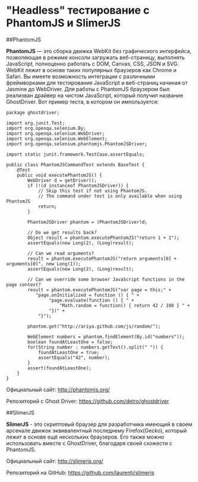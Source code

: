# "Headless" тестирование с PhantomJS и SlimerJS

##PhantomJS

**PhantomJS** — это сборка движка WebKit без графического интерфейса, позволяющая в режиме консоли загружать веб-страницу, выполнять JavaScript, полноценно работать с DOM, Canvas, CSS, JSON и SVG. WebKit лежит в основе таких популярных браузеров как Chrome и Safari. Вы имеете возможность интеграции с различными фреймворками для тестирования JavaScript и веб-страниц начиная от Jasmine до WebDriver. Для работы с PhantomJS браузером был реализван драйвер на чистом JavaScript, который получил название GhostDriver. Вот пример теста, в котором он импользуется:


    package ghostdriver;
    
    import org.junit.Test;
    import org.openqa.selenium.By;
    import org.openqa.selenium.WebDriver;
    import org.openqa.selenium.WebElement;
    import org.openqa.selenium.phantomjs.PhantomJSDriver;
    
    import static junit.framework.TestCase.assertEquals;
    
    public class PhantomJSCommandTest extends BaseTest {
        @Test
        public void executePhantomJS() {
            WebDriver d = getDriver();
            if (!(d instanceof PhantomJSDriver)) {
                // Skip this test if not using PhantomJS.
                // The command under test is only available when using PhantomJS
                return;
            }
    
            PhantomJSDriver phantom = (PhantomJSDriver)d;
    
            // Do we get results back?
            Object result = phantom.executePhantomJS("return 1 + 1");
            assertEquals(new Long(2), (Long)result);
    
            // Can we read arguments?
            result = phantom.executePhantomJS("return arguments[0] + arguments[0]", new Long(1));
            assertEquals(new Long(2), (Long)result);
    
            // Can we override some browser JavaScript functions in the page context?
            result = phantom.executePhantomJS("var page = this;" +
               "page.onInitialized = function () { " +
                    "page.evaluate(function () { " +
                        "Math.random = function() { return 42 / 100 } " +
                    "})" +
                "}");
    
            phantom.get("http://ariya.github.com/js/random/");
    
            WebElement numbers = phantom.findElement(By.id("numbers"));
            boolean foundAtLeastOne = false;
            for(String number : numbers.getText().split(" ")) {
                foundAtLeastOne = true;
                assertEquals("42", number);
            }
            assert(foundAtLeastOne);
        }
    }



Официальный сайт: http://phantomjs.org/

Репозиторий с Ghost Driver: https://github.com/detro/ghostdriver

##SlimerJS

**SlimerJS** - это скриптовый браузер для разработчика имеющий в своем арсенале движок эквивалентный последнему Firefox(Gecko), который лежит в основе ещё нескольких браузеров. Его также можно использовать вместе с GhostDriver, благодаря своей схожести с PhantomJS.


Официальный сайт: http://slimerjs.org/

Репозиторий на GitHub: https://github.com/laurentj/slimerjs